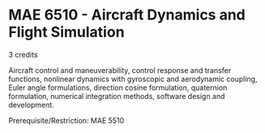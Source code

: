# MAE 6510 - Aircraft Dynamics and Flight Simulation

3 credits

Aircraft control and maneuverability, control response and transfer functions, nonlinear dynamics with gyroscopic and aerodynamic coupling, Euler angle formulations, direction cosine formulation, quaternion formulation, numerical integration methods, software design and development.

Prerequisite/Restriction: MAE 5510
